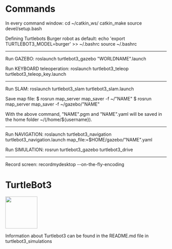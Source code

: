 # Commands

In every command window:
    cd ~/catkin_ws/
    catkin_make
    source devel/setup.bash


Defining Turtlebots Burger robot as default:
    echo 'export TURTLEBOT3_MODEL=burger' >> ~/.bashrc
    source ~/.bashrc
    <!-- check with: $ echo $TURTLEBOT3_MODEL -->

-----------------------------------------------------------

Run GAZEBO:
    roslaunch turtlebot3_gazebo "WORLDNAME".launch

Run KEYBOARD teleoperation:
    roslaunch turtlebot3_teleop turtlebot3_teleop_key.launch

-----------------------------------------------------------

Run SLAM:
    roslaunch turtlebot3_slam turtlebot3_slam.launch
    
Save map file:
    $ rosrun map_server map_saver -f ~/"NAME"
    $ rosrun map_server map_saver -f ~/gazebo/"NAME"
    
With the above command, "NAME".pgm and "NAME".yaml will be saved in the home folder ~/(/home/${username}).

-----------------------------------------------------------

Run NAVIGATION: 
    roslaunch turtlebot3_navigation turtlebot3_navigation.launch map_file:=$HOME/gazebo/"NAME".yaml


<!-- JOYSTICK: 
/home/lotte/catkin_ws/src/robot_gui_bridge/gui/gui.html
    roslaunch robot_gui_bridge websocket.launch -->


Run SIMULATION:
    rosrun turtlebot3_gazebo turtlebot3_drive

-----------------------------------------------------------

Record screen:
recordmydesktop --on-the-fly-encoding








# TurtleBot3
<img src="https://github.com/ROBOTIS-GIT/emanual/blob/master/assets/images/platform/turtlebot3/logo_turtlebot3.png" width="100">

Information about Turtlebot3 can be found in the README.md file in turtlebot3_simulations